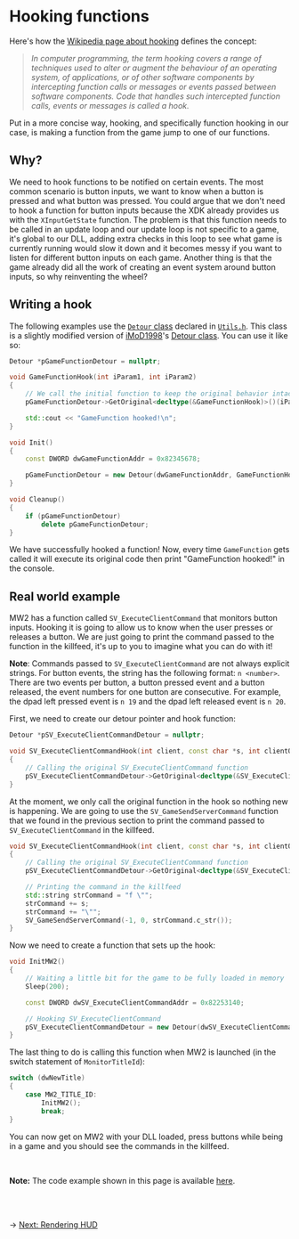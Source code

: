 # Hooking functions
Here's how the [Wikipedia page about hooking](https://en.wikipedia.org/wiki/Hooking) defines the concept:

>*In computer programming, the term hooking covers a range of techniques used to alter or augment the behaviour of an operating system, of applications, or of other software components by intercepting function calls or messages or events passed between software components. Code that handles such intercepted function calls, events or messages is called a hook.*

Put in a more concise way, hooking, and specifically function hooking in our case, is making a function from the game jump to one of our functions.

## Why?
We need to hook functions to be notified on certain events. The most common scenario is button inputs, we want to know when a button is pressed and what button was pressed. You could argue that we don't need to hook a function for button inputs because the XDK already provides us with the `XInputGetState` function. The problem is that this function needs to be called in an update loop and our update loop is not specific to a game, it's global to our DLL, adding extra checks in this loop to see what game is currently running would slow it down and it becomes messy if you want to listen for different button inputs on each game. Another thing is that the game already did all the work of creating an event system around button inputs, so why reinventing the wheel?

## Writing a hook
The following examples use the [`Detour` class](../Utils/Utils.h#L47) declared in [`Utils.h`](../Utils/Utils.h). This class is a slightly modified version of [iMoD1998](https://github.com/iMoD1998)'s [Detour class](https://gist.github.com/iMoD1998/4aa48d5c990535767a3fc3251efc0348). You can use it like so:
```C++
Detour *pGameFunctionDetour = nullptr;

void GameFunctionHook(int iParam1, int iParam2)
{
    // We call the initial function to keep the original behavior intact
    pGameFunctionDetour->GetOriginal<decltype(&GameFunctionHook)>()(iParam1, iParam2);

    std::cout << "GameFunction hooked!\n";
}

void Init()
{
    const DWORD dwGameFunctionAddr = 0x82345678;

    pGameFunctionDetour = new Detour(dwGameFunctionAddr, GameFunctionHook);
}

void Cleanup()
{
    if (pGameFunctionDetour)
        delete pGameFunctionDetour;
}
```
We have successfully hooked a function! Now, every time `GameFunction` gets called it will execute its original code then print "GameFunction hooked!" in the console.

## Real world example
MW2 has a function called `SV_ExecuteClientCommand` that monitors button inputs. Hooking it is going to allow us to know when the user presses or releases a button. We are just going to print the command passed to the function in the killfeed, it's up to you to imagine what you can do with it!

**Note**: Commands passed to `SV_ExecuteClientCommand` are not always explicit strings. For button events, the string has the following format: `n <number>`. There are two events per button, a button pressed event and a button released, the event numbers for one button are consecutive. For example, the dpad left pressed event is `n 19` and the dpad left released event is `n 20`.

First, we need to create our detour pointer and hook function:
```C++
Detour *pSV_ExecuteClientCommandDetour = nullptr;

void SV_ExecuteClientCommandHook(int client, const char *s, int clientOK, int fromOldServer)
{
    // Calling the original SV_ExecuteClientCommand function
    pSV_ExecuteClientCommandDetour->GetOriginal<decltype(&SV_ExecuteClientCommandHook)>()(client, s, clientOK, fromOldServer);
}
```
At the moment, we only call the original function in the hook so nothing new is happening. We are going to use the `SV_GameSendServerCommand` function that we found in the previous section to print the command passed to `SV_ExecuteClientCommand` in the killfeed.
```C++
void SV_ExecuteClientCommandHook(int client, const char *s, int clientOK, int fromOldServer)
{
    // Calling the original SV_ExecuteClientCommand function
    pSV_ExecuteClientCommandDetour->GetOriginal<decltype(&SV_ExecuteClientCommandHook)>()(client, s, clientOK, fromOldServer);

    // Printing the command in the killfeed
    std::string strCommand = "f \"";
    strCommand += s;
    strCommand += "\"";
    SV_GameSendServerCommand(-1, 0, strCommand.c_str());
}
```
Now we need to create a function that sets up the hook:
```C++
void InitMW2()
{
    // Waiting a little bit for the game to be fully loaded in memory
    Sleep(200);

    const DWORD dwSV_ExecuteClientCommandAddr = 0x82253140;

    // Hooking SV_ExecuteClientCommand
    pSV_ExecuteClientCommandDetour = new Detour(dwSV_ExecuteClientCommandAddr, SV_ExecuteClientCommandHook);
}
```
The last thing to do is calling this function when MW2 is launched (in the switch statement of `MonitorTitleId`):
```C++
switch (dwNewTitle)
{
    case MW2_TITLE_ID:
        InitMW2();
        break;
}
```

You can now get on MW2 with your DLL loaded, press buttons while being in a game and you should see the commands in the killfeed.

<br/>

**Note:** The code example shown in this page is available [here](hooking-functions.cpp).

<br/><br/>

&rarr; [Next: Rendering HUD](../RenderingHUD/rendering-hud.md)
